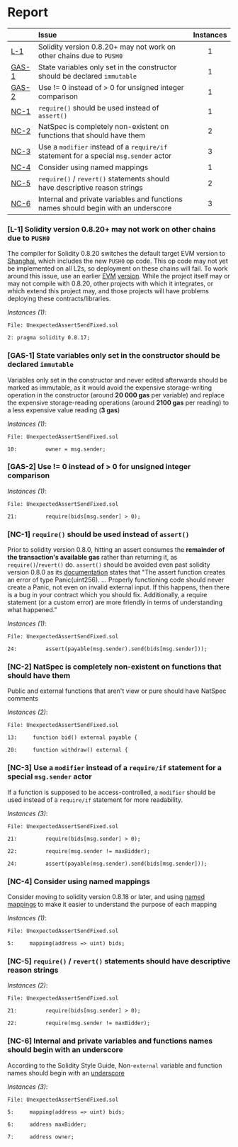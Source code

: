 # Report

| |Issue|Instances|
|-|:-|:-:|
| [L-1](#L-1) | Solidity version 0.8.20+ may not work on other chains due to `PUSH0` | 1 |
| [GAS-1](#GAS-1) | State variables only set in the constructor should be declared `immutable` | 1 |
| [GAS-2](#GAS-2) | Use != 0 instead of > 0 for unsigned integer comparison | 1 |
| [NC-1](#NC-1) | `require()` should be used instead of `assert()` | 1 |
| [NC-2](#NC-2) | NatSpec is completely non-existent on functions that should have them | 2 |
| [NC-3](#NC-3) | Use a `modifier` instead of a `require/if` statement for a special `msg.sender` actor | 3 |
| [NC-4](#NC-4) | Consider using named mappings | 1 |
| [NC-5](#NC-5) | `require()` / `revert()` statements should have descriptive reason strings | 2 |
| [NC-6](#NC-6) | Internal and private variables and functions names should begin with an underscore | 3 |



### <a name="L-1"></a>[L-1] Solidity version 0.8.20+ may not work on other chains due to `PUSH0`
The compiler for Solidity 0.8.20 switches the default target EVM version to [Shanghai](https://blog.soliditylang.org/2023/05/10/solidity-0.8.20-release-announcement/#important-note), which includes the new `PUSH0` op code. This op code may not yet be implemented on all L2s, so deployment on these chains will fail. To work around this issue, use an earlier [EVM](https://docs.soliditylang.org/en/v0.8.20/using-the-compiler.html?ref=zaryabs.com#setting-the-evm-version-to-target) [version](https://book.getfoundry.sh/reference/config/solidity-compiler#evm_version). While the project itself may or may not compile with 0.8.20, other projects with which it integrates, or which extend this project may, and those projects will have problems deploying these contracts/libraries.

*Instances (1)*:
```solidity
File: UnexpectedAssertSendFixed.sol

2: pragma solidity 0.8.17;

```

### <a name="GAS-1"></a>[GAS-1] State variables only set in the constructor should be declared `immutable`
Variables only set in the constructor and never edited afterwards should be marked as immutable, as it would avoid the expensive storage-writing operation in the constructor (around **20 000 gas** per variable) and replace the expensive storage-reading operations (around **2100 gas** per reading) to a less expensive value reading (**3 gas**)

*Instances (1)*:
```solidity
File: UnexpectedAssertSendFixed.sol

10:         owner = msg.sender;

```

### <a name="GAS-2"></a>[GAS-2] Use != 0 instead of > 0 for unsigned integer comparison

*Instances (1)*:
```solidity
File: UnexpectedAssertSendFixed.sol

21:         require(bids[msg.sender] > 0);

```

### <a name="NC-1"></a>[NC-1] `require()` should be used instead of `assert()`
Prior to solidity version 0.8.0, hitting an assert consumes the **remainder of the transaction's available gas** rather than returning it, as `require()`/`revert()` do. `assert()` should be avoided even past solidity version 0.8.0 as its [documentation](https://docs.soliditylang.org/en/v0.8.14/control-structures.html#panic-via-assert-and-error-via-require) states that "The assert function creates an error of type Panic(uint256). ... Properly functioning code should never create a Panic, not even on invalid external input. If this happens, then there is a bug in your contract which you should fix. Additionally, a require statement (or a custom error) are more friendly in terms of understanding what happened."

*Instances (1)*:
```solidity
File: UnexpectedAssertSendFixed.sol

24:         assert(payable(msg.sender).send(bids[msg.sender]));

```

### <a name="NC-2"></a>[NC-2] NatSpec is completely non-existent on functions that should have them
Public and external functions that aren't view or pure should have NatSpec comments

*Instances (2)*:
```solidity
File: UnexpectedAssertSendFixed.sol

13:     function bid() external payable {

20:     function withdraw() external {

```

### <a name="NC-3"></a>[NC-3] Use a `modifier` instead of a `require/if` statement for a special `msg.sender` actor
If a function is supposed to be access-controlled, a `modifier` should be used instead of a `require/if` statement for more readability.

*Instances (3)*:
```solidity
File: UnexpectedAssertSendFixed.sol

21:         require(bids[msg.sender] > 0);

22:         require(msg.sender != maxBidder);

24:         assert(payable(msg.sender).send(bids[msg.sender]));

```

### <a name="NC-4"></a>[NC-4] Consider using named mappings
Consider moving to solidity version 0.8.18 or later, and using [named mappings](https://ethereum.stackexchange.com/questions/51629/how-to-name-the-arguments-in-mapping/145555#145555) to make it easier to understand the purpose of each mapping

*Instances (1)*:
```solidity
File: UnexpectedAssertSendFixed.sol

5:     mapping(address => uint) bids;

```

### <a name="NC-5"></a>[NC-5] `require()` / `revert()` statements should have descriptive reason strings

*Instances (2)*:
```solidity
File: UnexpectedAssertSendFixed.sol

21:         require(bids[msg.sender] > 0);

22:         require(msg.sender != maxBidder);

```

### <a name="NC-6"></a>[NC-6] Internal and private variables and functions names should begin with an underscore
According to the Solidity Style Guide, Non-`external` variable and function names should begin with an [underscore](https://docs.soliditylang.org/en/latest/style-guide.html#underscore-prefix-for-non-external-functions-and-variables)

*Instances (3)*:
```solidity
File: UnexpectedAssertSendFixed.sol

5:     mapping(address => uint) bids;

6:     address maxBidder;

7:     address owner;

```

